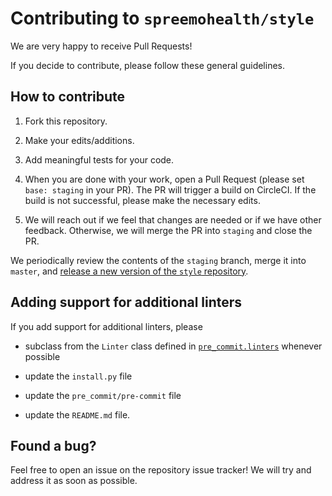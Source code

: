 # Contributing to `spreemohealth/style`

We are very happy to receive Pull Requests!

If you decide to contribute, please follow these general guidelines.

## How to contribute

1. Fork this repository.

2. Make your edits/additions.

3. Add meaningful tests for your code.

4. When you are done with your work, open a Pull Request (please set
   `base: staging` in your PR).
   The PR will trigger a build on CircleCI.
   If the build is not successful, please make the necessary edits.

5. We will reach out if we feel that changes are needed or if we have other
   feedback.
   Otherwise, we will merge the PR into `staging` and close the PR.

We periodically review the contents of the `staging` branch, merge it into
`master`, and [release a new version of the `style` repository](https://github.com/spreemohealth/style/releases).

## Adding support for additional linters

If you add support for additional linters, please

- subclass from the `Linter` class defined in
  [`pre_commit.linters`](https://github.com/spreemohealth/style/blob/master/pre_commit/linters.py)
  whenever possible

- update the `install.py` file

- update the `pre_commit/pre-commit` file

- update the `README.md` file.

<!-- markdownlint-disable MD026-->

## Found a bug?

<!-- markdownlint-enable-->

Feel free to open an issue on the repository issue tracker!
We will try and address it as soon as possible.

